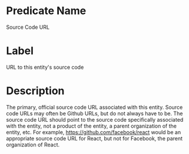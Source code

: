 # Predicate Name
Source Code URL

# Label
URL to this entity's source code

# Description
The primary, official source code URL associated with this entity. Source code URLs may often be Github URLs, but do not always have to be. The source code URL should point to the source code specifically associated with the entity, not a product of the entity, a parent organization of the entity, etc. For example, https://github.com/facebook/react would be an appropriate source code URL for React, but not for Facebook, the parent organization of React.
